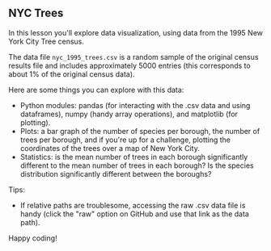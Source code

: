 ## NYC Trees
In this lesson you'll explore data visualization, using data from the 1995 New York City Tree census. 

The data file ```nyc_1995_trees.csv``` is a random sample of the original census results file and includes approximately 5000 entries (this corresponds to about 1% of the original census data). 

Here are some things you can explore with this data: 
* Python modules: pandas (for interacting with the .csv data and using dataframes), numpy (handy array operations), and matplotlib (for plotting).
* Plots: a bar graph of the number of species per borough, the number of trees per borough, and if you're up for a challenge, plotting the coordinates of the trees over a map of New York City. 
* Statistics: is the mean number of trees in each borough significantly different to the mean number of trees in each borough? Is the species distribution significantly different between the boroughs? 

Tips: 
* If relative paths are troublesome, accessing the raw .csv data file is handy (click the "raw" option on GitHub and use that link as the data path). 

Happy coding!
